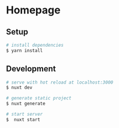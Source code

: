 # Homepage

## Setup

```bash
# install dependencies
$ yarn install
```

## Development

```bash
# serve with hot reload at localhost:3000
$ nuxt dev

# generate static project
$ nuxt generate 

# start server
$  nuxt start
```
